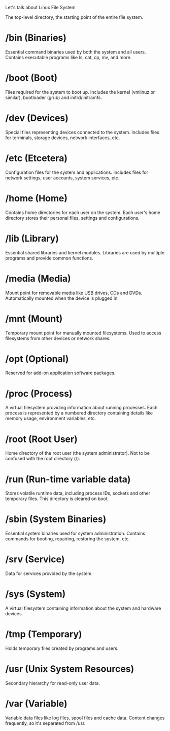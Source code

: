 Let's talk about Linux  File System


 The top-level directory, the starting point of the entire file system.

# /bin (Binaries)
 Essential command binaries used by both the system and all users.
 Contains executable programs like ls, cat, cp, mv, and more.

# /boot (Boot)
 Files required for the system to boot up.
 Includes the kernel (vmlinuz or similar), bootloader (grub) and initrd/initramfs.

# /dev (Devices)
 Special files representing devices connected to the system.
 Includes files for terminals, storage devices, network interfaces, etc.

# /etc (Etcetera)
 Configuration files for the system and applications.
 Includes files for network settings, user accounts, system services, etc.

# /home (Home)
 Contains home directories for each user on the system.
 Each user's home directory stores their personal files, settings and configurations.

# /lib (Library)
 Essential shared libraries and kernel modules.
 Libraries are used by multiple programs and provide common functions.

# /media (Media)
 Mount point for removable media like USB drives, CDs and DVDs.
 Automatically mounted when the device is plugged in.

# /mnt (Mount)
 Temporary mount point for manually mounted filesystems.
 Used to access filesystems from other devices or network shares.

# /opt (Optional)
 Reserved for add-on application software packages.

# /proc (Process)
 A virtual filesystem providing information about running processes.
 Each process is represented by a numbered directory containing details like memory usage, environment variables, etc.

# /root (Root User)
 Home directory of the root user (the system administrator).
 Not to be confused with the root directory (/).

# /run (Run-time variable data)
 Stores volatile runtime data, including process IDs, sockets and other temporary files.
 This directory is cleared on boot.

# /sbin (System Binaries)
 Essential system binaries used for system administration.
 Contains commands for booting, repairing, restoring the system, etc.

# /srv (Service)
 Data for services provided by the system.

# /sys (System)
 A virtual filesystem containing information about the system and hardware devices.

# /tmp (Temporary)
 Holds temporary files created by programs and users.

# /usr (Unix System Resources)
 Secondary hierarchy for read-only user data.

# /var (Variable)
 Variable data files like log files, spool files and cache data.
 Content changes frequently, so it's separated from /usr.


